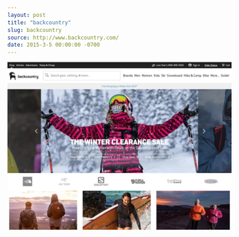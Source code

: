 ```yaml
---
layout: post
title: "backcountry"
slug: backcountry
source: http://www.backcountry.com/
date: 2015-3-5 00:00:00 -0700
---
```


<img src="/assets/img/screenshots/backcountry.jpg">
